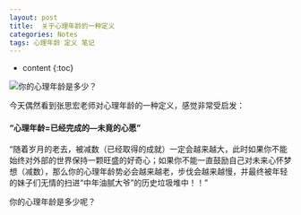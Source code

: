 ```yaml
---
layout: post
title:  关于心理年龄的一种定义
categories: Notes
tags: 心理年龄 定义 笔记
---
```


* content
{:toc}

![你的心理年龄是多少？](https://wx1.sinaimg.cn/mw1024/741d838bly1fqa9x1ilb8j20hs09cgmf.jpg)


今天偶然看到张思宏老师对心理年龄的一种定义，感觉非常受启发：
#### “心理年龄=已经完成的—未竟的心愿”

“随着岁月的老去，被减数（已经取得的成就）一定会越来越大，此时如果你不能始终对外部的世界保持一颗旺盛的好奇心；如果你不能一直鼓励自己对未来心怀梦想（减数），那么你的心理年龄势必会越来越老，步伐会越来越慢，并最终被年轻的妹子们无情的扫进“中年油腻大爷”的历史垃圾堆中！！”

你的心理年龄是多少呢？
